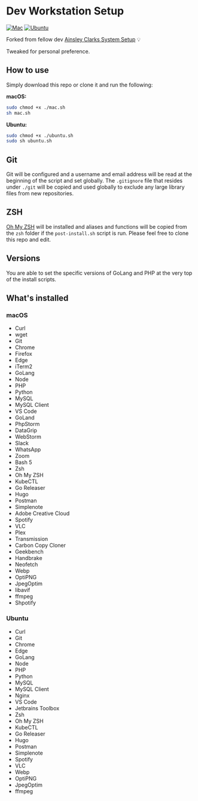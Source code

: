 # Dev Workstation Setup

[![Mac](https://github.com/ainsleyclark/system-setup/actions/workflows/mac.yml/badge.svg?branch=master)](https://github.com/ainsleyclark/system-setup/actions/workflows/mac.yml)
[![Ubuntu](https://github.com/ainsleyclark/system-setup/actions/workflows/ubuntu.yml/badge.svg?branch=master)](https://github.com/ainsleyclark/system-setup/actions/workflows/ubuntu.yml)

Forked from fellow dev [Ainsley Clarks System Setup](https://github.com/ainsleyclark/system-setup) 💡

Tweaked for personal preference.


## How to use
Simply download this repo or clone it and run the following:

**macOS:**
```bash
sudo chmod +x ./mac.sh
sh mac.sh
```

**Ubuntu:**
```bash
sudo chmod +x ./ubuntu.sh
sudo sh ubuntu.sh
```

## Git
Git will be configured and a username and email address will be read at the beginning of the script and set globally.
The  `.gitignore` file that resides under `./git` will be copied and used globally to exclude any large library files from
new repositories.

## ZSH
[Oh My ZSH](https://ohmyz.sh/) will be installed and aliases and functions will be copied from the `zsh` folder if the
`post-install.sh` script is run. Please feel free to clone this repo and edit.

## Versions
You are able to set the specific versions of GoLang and PHP at the very top of the install scripts.

## What's installed

### macOS

- Curl
- wget
- Git
- Chrome
- Firefox
- Edge
- iTerm2
- GoLang
- Node
- PHP
- Python
- MySQL
- MySQL Client
- VS Code
- GoLand
- PhpStorm
- DataGrip
- WebStorm
- Slack
- WhatsApp
- Zoom
- Bash 5
- Zsh
- Oh My ZSH
- KubeCTL
- Go Releaser
- Hugo
- Postman
- Simplenote
- Adobe Creative Cloud
- Spotify
- VLC
- Plex
- Transmission
- Carbon Copy Cloner
- Geekbench
- Handbrake
- Neofetch
- Webp
- OptiPNG
- JpegOptim
- libavif
- ffmpeg
- Shpotify

### Ubuntu

- Curl
- Git
- Chrome
- Edge
- GoLang
- Node
- PHP
- Python
- MySQL
- MySQL Client
- Nginx
- VS Code
- Jetbrains Toolbox
- Zsh
- Oh My ZSH
- KubeCTL
- Go Releaser
- Hugo
- Postman
- Simplenote
- Spotify
- VLC
- Webp
- OptiPNG
- JpegOptim
- ffmpeg
